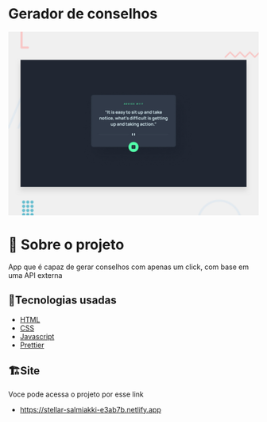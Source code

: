 # Gerador de conselhos

![Design preview for the Advice generator app coding challenge](./design/desktop-preview.jpg)
# 📖 Sobre o projeto
App que é capaz de gerar conselhos com apenas um click, com base em uma API externa

## 🔧Tecnologias usadas

- [HTML](https://developer.mozilla.org/pt-BR/docs/Web/HTML)
- [CSS](https://developer.mozilla.org/pt-BR/docs/Web/CSS)
- [Javascript](https://developer.mozilla.org/pt-BR/docs/Web/JavaScript)
- [Prettier](https://prettier.io/)

 ## 🏗️Site
 Voce pode acessa o projeto por esse link
 - https://stellar-salmiakki-e3ab7b.netlify.app
